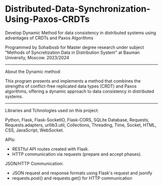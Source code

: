 # Distributed-Data-Synchronization-Using-Paxos-CRDTs
Develop Dynamic Method for data consistency in distributed systems using advantages of CRDTs and Paxos Algorithms

Programmed by Sohaibssb for Master degree research under subject "Methods of Syncretization Data in Distribution System" at Bauman University, Moscow. 2023/2024

------------------

About the Dynamic method:

This program presents and implements a method that combines the strengths of conflict-free replicated data types (CRDT) and Paxos algorithms, offering a dynamic approach to data consistency in distributed systems.

------------------

Libraries and Tchnologies used on this project:

Python, Flask, Flask-SocketIO, Flask-CORS, SQLite Database, Requests, Requests.adapters, urllib3.util, Collections, Threading, Time, Socket, HTML, CSS, JavaScript, WebSocket.

APIs:
- RESTful API routes created with Flask.
- HTTP communication via requests (prepare and accept phases).

JSON/HTTP Communication:
- JSON request and response formats using Flask's request and jsonify
- requests.post() and requests.get() for HTTP communication